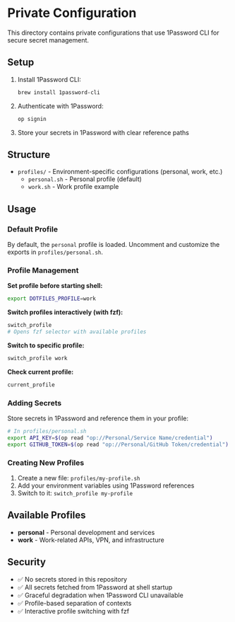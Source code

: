 # Private Configuration

This directory contains private configurations that use 1Password CLI for secure secret management.

## Setup

1. Install 1Password CLI:
   ```bash
   brew install 1password-cli
   ```

2. Authenticate with 1Password:
   ```bash
   op signin
   ```

3. Store your secrets in 1Password with clear reference paths

## Structure

- `profiles/` - Environment-specific configurations (personal, work, etc.)
  - `personal.sh` - Personal profile (default)
  - `work.sh` - Work profile example

## Usage

### Default Profile
By default, the `personal` profile is loaded. Uncomment and customize the exports in `profiles/personal.sh`.

### Profile Management

**Set profile before starting shell:**
```bash
export DOTFILES_PROFILE=work
```

**Switch profiles interactively (with fzf):**
```bash
switch_profile
# Opens fzf selector with available profiles
```

**Switch to specific profile:**
```bash
switch_profile work
```

**Check current profile:**
```bash
current_profile
```

### Adding Secrets
Store secrets in 1Password and reference them in your profile:
```bash
# In profiles/personal.sh
export API_KEY=$(op read "op://Personal/Service Name/credential")
export GITHUB_TOKEN=$(op read "op://Personal/GitHub Token/credential")
```

### Creating New Profiles
1. Create a new file: `profiles/my-profile.sh`
2. Add your environment variables using 1Password references
3. Switch to it: `switch_profile my-profile`

## Available Profiles

- **personal** - Personal development and services
- **work** - Work-related APIs, VPN, and infrastructure

## Security

- ✅ No secrets stored in this repository
- ✅ All secrets fetched from 1Password at shell startup
- ✅ Graceful degradation when 1Password CLI unavailable
- ✅ Profile-based separation of contexts
- ✅ Interactive profile switching with fzf